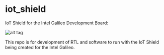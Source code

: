 iot_shield
==========

IoT Shield for the Intel Galileo Development Board:

![alt tag](http://www.intel.com/content/dam/www/public/us/en/images/photography-consumer/16x9/galileo-board-gen2-tilt-16x9.jpg/_jcr_content/renditions/intel.web.576.324.jpg)

This repo is for development of RTL and software to run with the IoT Shield being created for the Intel Galileo.
